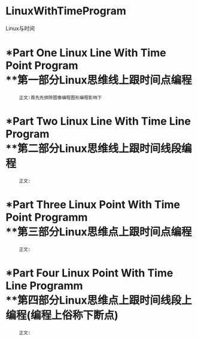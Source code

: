 # LinuxWithTimeProgram
Linux与时间



*Part One Linux Line With Time Point Program</br>
**第一部分Linux思维线上跟时间点编程
==========

         正文:首先先排除图像编程图形编程影响下
   




*Part Two Linux Line With Time Line Program</br>
**第二部分Linux思维线上跟时间线段编程
==========
   
         正文:





*Part Three Linux Point With Time Point Programm</br>
**第三部分Linux思维点上跟时间点编程
==========
   
         正文:





*Part Four Linux Point With Time Line Programm</br>
**第四部分Linux思维点上跟时间线段上编程(编程上俗称下断点)
==========
   
         正文:
   


